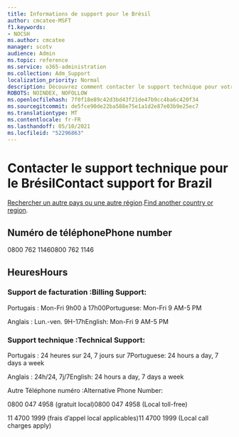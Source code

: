```yaml
---
title: Informations de support pour le Brésil
author: cmcatee-MSFT
f1.keywords:
- NOCSH
ms.author: cmcatee
manager: scotv
audience: Admin
ms.topic: reference
ms.service: o365-administration
ms.collection: Adm_Support
localization_priority: Normal
description: Découvrez comment contacter le support technique pour votre pays ou région.
ROBOTS: NOINDEX, NOFOLLOW
ms.openlocfilehash: 7f0f18e89c42d3bd43f21de47b9cc4ba6c420f34
ms.sourcegitcommit: de5fce90de22ba588e75e1a1d2e87e03b9e25ec7
ms.translationtype: MT
ms.contentlocale: fr-FR
ms.lasthandoff: 05/10/2021
ms.locfileid: "52296863"
---
```

# <a name="contact-support-for-brazil"></a><span data-ttu-id="40ddc-103">Contacter le support technique pour le Brésil</span><span class="sxs-lookup"><span data-stu-id="40ddc-103">Contact support for Brazil</span></span>

<span data-ttu-id="40ddc-104">[Rechercher un autre pays ou une autre région](../../business-video/get-help-support.md).</span><span class="sxs-lookup"><span data-stu-id="40ddc-104">[Find another country or region](../../business-video/get-help-support.md).</span></span>

## <a name="phone-number"></a><span data-ttu-id="40ddc-105">Numéro de téléphone</span><span class="sxs-lookup"><span data-stu-id="40ddc-105">Phone number</span></span>
<span data-ttu-id="40ddc-106">0800 762 1146</span><span class="sxs-lookup"><span data-stu-id="40ddc-106">0800 762 1146</span></span>

## <a name="hours"></a><span data-ttu-id="40ddc-107">Heures</span><span class="sxs-lookup"><span data-stu-id="40ddc-107">Hours</span></span>
### <a name="billing-support"></a><span data-ttu-id="40ddc-108">Support de facturation :</span><span class="sxs-lookup"><span data-stu-id="40ddc-108">Billing Support:</span></span>

<span data-ttu-id="40ddc-109">Portugais : Mon-Fri 9h00 à 17h00</span><span class="sxs-lookup"><span data-stu-id="40ddc-109">Portuguese: Mon-Fri 9 AM-5 PM</span></span>

<span data-ttu-id="40ddc-110">Anglais : Lun.-ven. 9H-17h</span><span class="sxs-lookup"><span data-stu-id="40ddc-110">English: Mon-Fri 9 AM-5 PM</span></span>

### <a name="technical-support"></a><span data-ttu-id="40ddc-111">Support technique :</span><span class="sxs-lookup"><span data-stu-id="40ddc-111">Technical Support:</span></span>

<span data-ttu-id="40ddc-112">Portugais : 24 heures sur 24, 7 jours sur 7</span><span class="sxs-lookup"><span data-stu-id="40ddc-112">Portuguese: 24 hours a day, 7 days a week</span></span>

<span data-ttu-id="40ddc-113">Anglais : 24h/24, 7j/7</span><span class="sxs-lookup"><span data-stu-id="40ddc-113">English: 24 hours a day, 7 days a week</span></span>

<span data-ttu-id="40ddc-114">Autre Téléphone numéro :</span><span class="sxs-lookup"><span data-stu-id="40ddc-114">Alternative Phone Number:</span></span>

<span data-ttu-id="40ddc-115">0800 047 4958 (gratuit local)</span><span class="sxs-lookup"><span data-stu-id="40ddc-115">0800 047 4958 (Local toll-free)</span></span>

<span data-ttu-id="40ddc-116">11 4700 1999 (frais d’appel local applicables)</span><span class="sxs-lookup"><span data-stu-id="40ddc-116">11 4700 1999 (Local call charges apply)</span></span>
